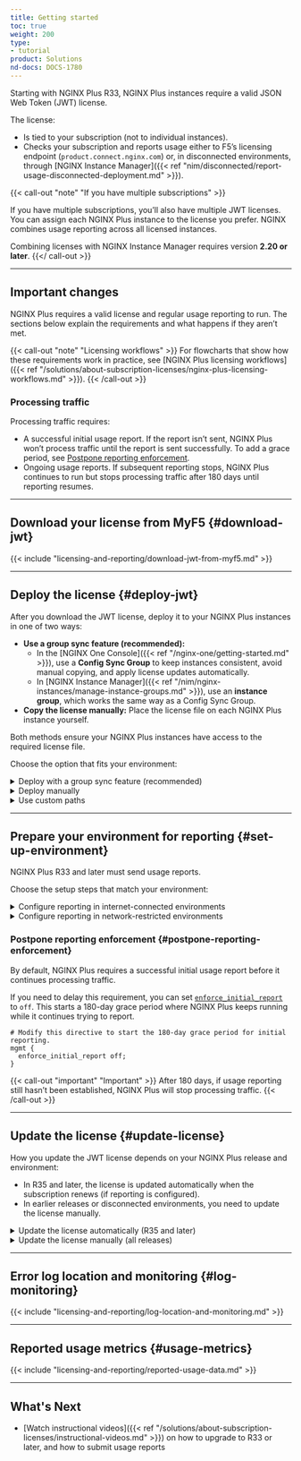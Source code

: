 ```yaml
---
title: Getting started
toc: true
weight: 200
type:
- tutorial
product: Solutions
nd-docs: DOCS-1780
---
```


Starting with NGINX Plus R33, NGINX Plus instances require a valid JSON Web Token (JWT) license.  

The license:

- Is tied to your subscription (not to individual instances).  
- Checks your subscription and reports usage either to F5’s licensing endpoint (`product.connect.nginx.com`) or, in disconnected environments, through [NGINX Instance Manager]({{< ref "nim/disconnected/report-usage-disconnected-deployment.md" >}}).  

{{< call-out "note" "If you have multiple subscriptions" >}}

If you have multiple subscriptions, you’ll also have multiple JWT licenses. You can assign each NGINX Plus instance to the license you prefer. NGINX combines usage reporting across all licensed instances. 

Combining licenses with NGINX Instance Manager requires version **2.20 or later**.
{{</ call-out >}}  

---

## Important changes

NGINX Plus requires a valid license and regular usage reporting to run. The sections below explain the requirements and what happens if they aren’t met.  

{{< call-out "note" "Licensing workflows" >}}
For flowcharts that show how these requirements work in practice, see [NGINX Plus licensing workflows]({{< ref "/solutions/about-subscription-licenses/nginx-plus-licensing-workflows.md" >}}).
{{< /call-out >}}

### Processing traffic

Processing traffic requires:  

- A successful initial usage report. If the report isn’t sent, NGINX Plus won’t process traffic until the report is sent successfully. To add a grace period, see [Postpone reporting enforcement](#postpone-reporting-enforcement).  
- Ongoing usage reports. If subsequent reporting stops, NGINX Plus continues to run but stops processing traffic after 180 days until reporting resumes.

---

## Download your license from MyF5 {#download-jwt}

{{< include "licensing-and-reporting/download-jwt-from-myf5.md" >}}

---

## Deploy the license {#deploy-jwt}

After you download the JWT license, deploy it to your NGINX Plus instances in one of two ways:

- **Use a group sync feature (recommended):**  
  - In the [NGINX One Console]({{< ref "/nginx-one/getting-started.md" >}}), use a **Config Sync Group** to keep instances consistent, avoid manual copying, and apply license updates automatically.  
  - In [NGINX Instance Manager]({{< ref "/nim/nginx-instances/manage-instance-groups.md" >}}), use an **instance group**, which works the same way as a Config Sync Group.  
- **Copy the license manually:** Place the license file on each NGINX Plus instance yourself.  

Both methods ensure your NGINX Plus instances have access to the required license file.  

Choose the option that fits your environment:  

<details>
<summary>Deploy with a group sync feature (recommended)</summary>

### Deploy with a group sync feature

<br>

{{< include "/licensing-and-reporting/deploy-jwt-with-csgs.md" >}}

{{< call-out "note" "" >}}
In NGINX Instance Manager, *instance groups* provide the same sync functionality as Config Sync Groups in the NGINX One Console.  
See [Manage instance groups]({{< ref "/nim/nginx-instances/manage-instance-groups.md" >}}) for setup instructions.
{{< /call-out >}}

</details>  

<details>
<summary>Deploy manually</summary>

### Deploy manually

<br>

Copy the JWT license file to each NGINX Plus instance.  

{{< include "/licensing-and-reporting/apply-jwt.md" >}}  

</details>

<details>
<summary>Use custom paths</summary>

### Custom paths {#custom-paths}

<br>

{{< include "licensing-and-reporting/custom-paths-jwt.md" >}}

</details>

---

## Prepare your environment for reporting {#set-up-environment}

NGINX Plus R33 and later must send usage reports.  

Choose the setup steps that match your environment:

<details>
<summary>Configure reporting in internet-connected environments</summary>

### Internet-connected environments {#internet-connected}

<br>

In connected environments, NGINX Plus sends usage reports directly to the F5 licensing endpoint. 

<br>

Allow the necessary outbound traffic so reports can reach F5.

1. Allow NGINX Plus instances to connect to the F5 licensing endpoint (`product.connect.nginx.com`) over HTTPS (TCP `443`). Make sure the following IP addresses are allowed:

   - `3.135.72.139`  
   - `3.133.232.50`  
   - `52.14.85.249`  

1. *(R34 and later)* If your company restricts outbound traffic, configure NGINX Plus instances to connect through an outbound proxy. Update the [`proxy`](https://nginx.org/en/docs/ngx_mgmt_module.html#proxy) directive in the [`mgmt`](https://nginx.org/en/docs/ngx_mgmt_module.html) block of (`/etc/nginx/nginx.conf`) to point to your proxy server:

   ```nginx
   mgmt {
       proxy          PROXY_ADDR:PORT; # can be http or https
       proxy_username USER;            # optional
       proxy_password PASS;            # optional
   }
   ```

</details>

<details>
<summary>Configure reporting in network-restricted environments</summary>

### Network-restricted environments {#network-restricted}

<br>

In environments without internet access, NGINX Plus sends usage reports to NGINX Instance Manager. NGINX Instance Manager collects the reports and later forwards them to F5. 

<br>

To configure NGINX Plus to send usage reports to NGINX Instance Manager:

{{< include "/licensing-and-reporting/configure-nginx-plus-report-to-nim.md" >}}

<br>

{{< call-out "note" "Forwarding reports in network-restricted environments" >}} For instructions on forwarding usage reports from NGINX Instance Manager to F5, see [Report usage data to F5 (disconnected)]({{< ref "/nim/disconnected/report-usage-disconnected-deployment.md" >}}).{{< /call-out >}}


</details>

### Postpone reporting enforcement {#postpone-reporting-enforcement}

By default, NGINX Plus requires a successful initial usage report before it continues processing traffic.  

If you need to delay this requirement, you can set [`enforce_initial_report`](https://nginx.org/en/docs/ngx_mgmt_module.html#enforce_initial_report) to `off`. This starts a 180-day grace period where NGINX Plus keeps running while it continues trying to report.

```nginx
# Modify this directive to start the 180-day grace period for initial reporting.
mgmt {
  enforce_initial_report off;
}
```

{{< call-out "important" "Important" >}}
After 180 days, if usage reporting still hasn’t been established,
NGINX Plus will stop processing traffic.
{{< /call-out >}}

---

## Update the license {#update-license}

How you update the JWT license depends on your NGINX Plus release and environment:

- In R35 and later, the license is updated automatically when the subscription renews (if reporting is configured).  
- In earlier releases or disconnected environments, you need to update the license manually.  

<details>
<summary>Update the license automatically (R35 and later)</summary>

### Automatic update (R35 and later) {#automatic-renewal}

<br>

Starting in NGINX Plus R35, [JWT licenses are updated automatically](#automatic-renewal) for instances that report directly to the F5 licensing endpoint. NGINX Plus downloads the new license and applies it without requiring a reload or restart.

Here’s how the automatic update works:  

- Beginning 30 days before the current license expires, NGINX Plus notifies the licensing endpoint as part of usage reporting.  
- The licensing endpoint checks for a renewed subscription with F5.  
- After the subscription is renewed, the licensing endpoint sends the updated JWT license to the instance.  
- NGINX Plus applies the updated license automatically and stores it as **nginx-mgmt-license** in the [`state_path`](https://nginx.org/en/docs/ngx_mgmt_module.html#state_path) directory.  
- The original JWT license file at `/etc/nginx/license.jwt` (or a custom path set by [`license_token`](https://nginx.org/en/docs/ngx_mgmt_module.html#license_token)) is not modified. You can replace the original file manually if needed, but this does not affect NGINX Plus operation.  
- This process also applies if the license has already expired but is still within the 90-day grace period.  
- Traffic continues without interruption.  

{{< call-out "important" "Important" >}}  
Automatic updates only work if:  
- License reporting is configured, and  
- At least one usage report has already been sent successfully.  

If these conditions aren’t met, you must [update the JWT license manually](#manually-update-license).  
{{< /call-out >}}

</details>

<details>
<summary>Update the license manually (all releases)</summary>

### Manual update (all releases) {#manually-update-license}

<br>

If automatic updates are not available (for example, in disconnected environments), update the license manually:

1. [Download the new JWT license](#download-jwt) from MyF5.  
2. [Deploy the JWT license](#deploy-jwt) to your NGINX Plus instances.

</details>

---

## Error log location and monitoring {#log-monitoring}

{{< include "licensing-and-reporting/log-location-and-monitoring.md" >}}

---

## Reported usage metrics {#usage-metrics}

{{< include "licensing-and-reporting/reported-usage-data.md" >}}

---

## What's Next

- [Watch instructional videos]({{< ref "/solutions/about-subscription-licenses/instructional-videos.md" >}}) on how to upgrade to R33 or later, and how to submit usage reports